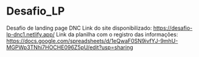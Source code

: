 # Desafio_LP
Desafio de landing page DNC
Link do site disponibilizado: https://desafio-lp-dnc1.netlify.app/
Link da planilha com o registro das informações: https://docs.google.com/spreadsheets/d/1eQwaF0SN9ivfYJ-9mhU-MGPWp3TNhi7HOCHE096Z5pU/edit?usp=sharing
